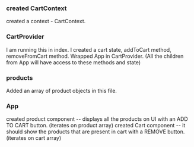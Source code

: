 ### created CartContext
created a context - CartContext.
### CartProvider 
 I am running this in index.
 I created a cart state, addToCart method, removeFromCart method.
 Wrapped App in CartProvider. (All the children from App will have access to these methods and state)
### products
Added an array of product objects in this file. 
### App
 created product component -- displays all the products on UI with an ADD TO CART button. (iterates on product array)
 created Cart component -- it should show the products that are present in cart with a REMOVE button. (iterates on cart array)
